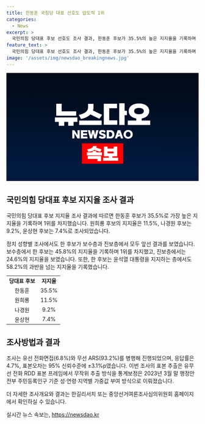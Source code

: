 ```yaml
---
title: 한동훈 국힘당 대표 선호도 압도적 1위
categories:
  - News
excerpt: >
  국민의힘 당대표 후보 선호도 조사 결과, 한동훈 후보가 35.5%의 높은 지지율을 기록하며 1위를 차지했다. 원희룡, 나경원, 윤상현 후보의 합쳐진 지지율은 28.1%인 반면, 한 후보는 45.8%의 보수층, 58.2%의 윤석열 대통령 지지층에서도 지지를 받는 등 전반적으로 우위를 차지했다. 유선 전화면접과 무선 ARS를 통해 진행된 이번 조사는 95% 신뢰수준에 ±3.1%p의 오차범위를 가졌으며, 보정된 표본 추출 방식을 사용했다.
feature_text: >
  국민의힘 당대표 후보 선호도 조사 결과, 한동훈 후보가 35.5%의 높은 지지율을 기록하며 1위를 차지했다. 원희룡, 나경원, 윤상현 후보의 합쳐진 지지율은 28.1%인 반면, 한 후보는 45.8%의 보수층, 58.2%의 윤석열 대통령 지지층에서도 지지를 받는 등 전반적으로 우위를 차지했다. 유선 전화면접과 무선 ARS를 통해 진행된 이번 조사는 95% 신뢰수준에 ±3.1%p의 오차범위를 가졌으며, 보정된 표본 추출 방식을 사용했다.
image: '/assets/img/newsdao_breakingnews.jpg'
---
```


<p><img src="/assets/img/newsdao_breakingnews.jpg" alt="bookingtag 속보" /></p>

<h2 data-ke-size="size26">국민의힘 당대표 후보 지지율 조사 결과</h2>

<p>국민의힘 당대표 후보 지지율 조사 결과에 따르면 한동훈 후보가 35.5%로 가장 높은 지지율을 기록하며 1위를 차지했습니다. 원희룡 후보의 지지율은 11.5%, 나경원 후보는 9.2%, 윤상현 후보는 7.4%로 조사되었습니다.</p>

<p data-ke-size="size16">정치 성향별 조사에서도 한 후보가 보수층과 진보층에서 모두 앞선 결과를 보였습니다. 보수층에서 한 후보는 45.8%의 지지율을 기록하며 1위를 차지했고, 진보층에서는 24.6%의 지지율을 보였습니다. 또한, 한 후보는 윤석열 대통령을 지지하는 층에서도 58.2%의 과반을 넘는 지지율을 기록했습니다.</p>

<table>
   <tr>
      <td style="text-align: center; height: 17px;"><b>당대표 후보</b></td>
      <td style="text-align: center; height: 17px;"><b>지지율</b></td>
   </tr>
   <tr>
      <td style="text-align: center; height: 17px;">한동훈</td>
      <td style="text-align: center; height: 17px;">35.5%</td>
   </tr>
   <tr>
      <td style="text-align: center; height: 17px;">원희룡</td>
      <td style="text-align: center; height: 17px;">11.5%</td>
   </tr>
   <tr>
      <td style="text-align: center; height: 17px;">나경원</td>
      <td style="text-align: center; height: 17px;">9.2%</td>
   </tr>
   <tr>
      <td style="text-align: center; height: 17px;">윤상현</td>
      <td style="text-align: center; height: 17px;">7.4%</td>
   </tr>
</table>

<h2 data-ke-size="size26">조사방법과 결과</h2>

<p>조사는 유선 전화면접(6.8%)와 무선 ARS(93.2%)를 병행해 진행되었으며, 응답률은 4.7%, 표본오차는 95% 신뢰수준에 ±3.1%p였습니다. 이번 조사의 표본 추출은 유무선 전화 RDD 표본 프레임에서 무작위 추출 방식을 통계보정은 2023년 3월 말 행정안전부 주민등록인구 기준 성·연령·지역별 가중값 부여 방식으로 이뤄졌습니다.</p>

<p data-ke-size="size16">더 자세한 조사개요와 결과는 한길리서치 또는 중앙선거여론조사심의위원회 홈페이지에서 확인하실 수 있습니다.</p>
실시간 뉴스 속보는, <a href="https://newsdao.kr" rel="dofollow">https://newsdao.kr</a>


